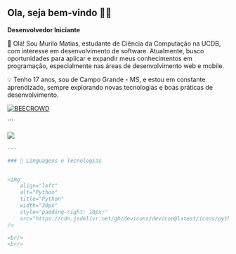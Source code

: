 ## Ola, seja bem-vindo 🐱‍🐉

**Desenvolvedor Iniciante**

👋 Olá!
Sou Murilo Matias, estudante de Ciência da Computação na UCDB, com interesse em desenvolvimento de software. Atualmente, busco oportunidades para aplicar e expandir meus conhecimentos em programação, especialmente nas áreas de desenvolvimento web e mobile.

💡 Tenho 17 anos, sou de Campo Grande - MS, e estou em constante aprendizado, sempre explorando novas tecnologias e boas práticas de desenvolvimento.

<p align="left">
    </a> 
<a href="https://judge.beecrowd.com/en/profile/1156486">
        <img 
            alt="BEECROWD" 
            title="Meu Perfil do BeCrowd" 
            src="https://resources.beecrowd.com.br/judge/img/5.0/logo-beecrowd.png?1635097036"
        />
    <a href="https://leetcode.com/u/mwilo/"
        <img 
            alt="LeetCode" 
            title="Meu Perfil do LeetCode" 
            src="https://avatars.githubusercontent.com/u/41718343?s=200&v=4"
        />
    </a>
 </a>
</p>
```

[![](https://leetcard.jacoblin.cool/lapor?ext=contest)](https://leetcard.jacoblin.cool/lapor?ext=contest)

```md
---

### 🤖 Linguagens e Tecnologias


<img 
    align="left" 
    alt="Python" 
    title="Python"
    width="30px" 
    style="padding-right: 10px;" 
    src="https://cdn.jsdelivr.net/gh/devicons/devicon@latest/icons/python/python-original.svg" 
/>

<br/>
<br/>


